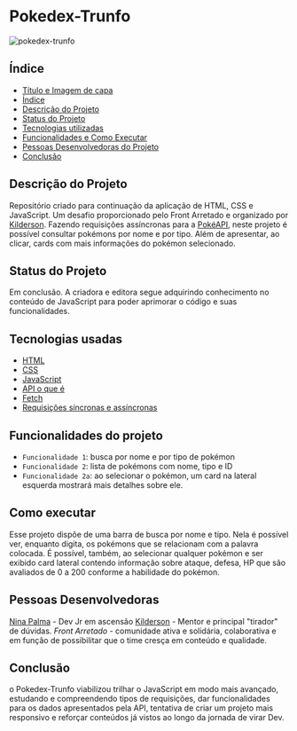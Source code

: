 # Pokedex-Trunfo

![pokedex-trunfo](https://user-images.githubusercontent.com/99814252/168472718-91b8e129-91bf-4f2e-8197-aa5c41625fe1.jpg)

## Índice 

* [Título e Imagem de capa](#Pokedex-Trunfo)
* [Índice](#índice)
* [Descrição do Projeto](#descrição-do-Projeto)
* [Status do Projeto](#status-do-Projeto)
* [Tecnologias utilizadas](#tecnologias-usadas)
* [Funcionalidades e Como Executar](#funcionalidades-do-projeto)
* [Pessoas Desenvolvedoras do Projeto](#pessoas-desenvolvedoras)
* [Conclusão](#conclusão)

## Descrição do Projeto
Repositório criado para continuação da aplicação de HTML, CSS e JavaScript. Um desafio proporcionado pelo Front Arretado e organizado por [Kilderson](https://www.linkedin.com/in/dersonsena/).  Fazendo requisições assíncronas para a [PokéAPI](https://pokeapi.co/?ref=public-apis), neste projeto é possível consultar pokémons por nome e por tipo. Além de apresentar, ao clicar, cards com mais informações do pokémon selecionado.

## Status do Projeto
Em conclusão. A criadora e editora segue adquirindo conhecimento no conteúdo de JavaScript para poder aprimorar o código e suas funcionalidades.

## Tecnologias usadas
- [HTML](https://developer.mozilla.org/pt-BR/docs/Web/HTML)
- [CSS](https://developer.mozilla.org/pt-BR/docs/Web/CSS)
- [JavaScript](https://developer.mozilla.org/pt-BR/docs/Web/JavaScript)
 - [API o que é ](https://developer.mozilla.org/pt-BR/docs/Learn/JavaScript/Client-side_web_APIs)
 - [Fetch](https://developer.mozilla.org/pt-BR/docs/Web/API/Fetch_API/Using_Fetch)
 - [Requisições síncronas e assíncronas](https://developer.mozilla.org/pt-BR/docs/Web/API/XMLHttpRequest/Synchronous_and_Asynchronous_Requests)

## Funcionalidades do projeto

- `Funcionalidade 1`: busca por nome e por tipo de pokémon
- `Funcionalidade 2`: lista de pokémons com nome, tipo e ID
- `Funcionalidade 2a`: ao selecionar o pokémon, um card na lateral esquerda mostrará mais detalhes sobre ele.

## Como executar
Esse projeto dispõe de uma barra de busca por nome e tipo. Nela é possível ver, enquanto digita, os pokémons que se relacionam com a palavra colocada.
É possível, também, ao selecionar qualquer pokémon e ser exibido card lateral contendo informação sobre ataque, defesa, HP que são avaliados de 0 a 200 conforme a habilidade do pokémon.

## Pessoas Desenvolvedoras
[Nina Palma](https://www.linkedin.com/in/ninapalmadev/) - Dev Jr em ascensão
[Kilderson](https://www.linkedin.com/in/dersonsena/) - Mentor e principal "tirador" de dúvidas.
*Front Arretado* - comunidade ativa e solidária, colaborativa e em função de possibilitar que o time cresça em conteúdo e qualidade. 

## Conclusão

o Pokedex-Trunfo viabilizou trilhar o JavaScript em modo mais avançado, estudando e compreendendo tipos de requisições, dar funcionalidades para os dados apresentados pela API, tentativa de criar um projeto mais responsivo e reforçar conteúdos já vistos ao longo da jornada de virar Dev.



